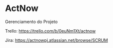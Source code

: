 # ActNow

Gerenciamento do Projeto

Trello: https://trello.com/b/0euNm1Xt/actnow

Jira:   https://actnowpj.atlassian.net/browse/SCRUM
